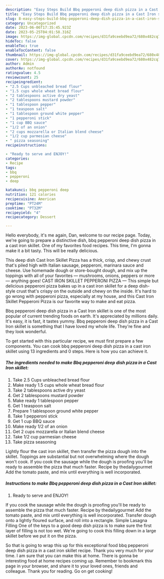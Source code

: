 ```yaml
---
description: "Easy Steps Build Bbq pepperoni deep dish pizza in a Cast Iron skillet the Delicious"
title: "Easy Steps Build Bbq pepperoni deep dish pizza in a Cast Iron skillet the Delicious"
slug: 8-easy-steps-build-bbq-pepperoni-deep-dish-pizza-in-a-cast-iron-skillet-the-delicious
category: Uncategorized
date: 2023-06-06T17:35:45.923Z
date: 2023-05-25T04:01:58.316Z
image: https://img-global.cpcdn.com/recipes/d31fa9ceebd9ea72/680x482cq70/bbq-pepperoni-deep-dish-pizza-in-a-cast-iron-skillet-recipe-main-photo.jpg
hideToc: false
enableToc: true
enableTocContent: false
thumbnail: https://img-global.cpcdn.com/recipes/d31fa9ceebd9ea72/680x482cq70/bbq-pepperoni-deep-dish-pizza-in-a-cast-iron-skillet-recipe-main-photo.jpg
cover: https://img-global.cpcdn.com/recipes/d31fa9ceebd9ea72/680x482cq70/bbq-pepperoni-deep-dish-pizza-in-a-cast-iron-skillet-recipe-main-photo.jpg
author: Admin
authorAv: notfound
ratingvalue: 4.5
reviewcount: 25
recipeingredient:
- "2.5 Cups unbleached bread flour"
- "1.5 cups whole wheat bread flour"
- "2 tablespoons active dry yeast"
- "2 tablespoons mustard powder"
- "1 tablespoon pepper"
- "1 teaspoon salt"
- "1 tablespoon ground white pepper"
- "1 pepperoni stick"
- "1 cup BBQ sauce"
- "1/2 of an onion"
- "2 cups mozzarella or Italian blend cheese"
- "1/2 cup parmesian cheese"
- " pizza seasoning"
recipeinstructions:

- "Ready to serve and ENJOY!"
categories:
- Recipe
tags:
- bbq
- pepperoni
- deep

katakunci: bbq pepperoni deep 
nutrition: 121 calories
recipecuisine: American
preptime: "PT24M"
cooktime: "PT32M"
recipeyield: "4"
recipecategory: Dessert

---
```



Hello everybody, it's me again, Dan, welcome to our recipe page. Today, we're going to prepare a distinctive dish, bbq pepperoni deep dish pizza in a cast iron skillet. One of my favorites food recipes. This time, I'm gonna make it a bit tasty. This will be really delicious.

This deep dish Cast Iron Skillet Pizza has a thick, crisp, and chewy crust that&#39;s piled high with Italian sausage, pepperoni, marinara sauce and cheese. Use homemade dough or store-bought dough, and mix up the toppings with all of your favorites — mushrooms, onions, peppers or more — anything goes! CAST IRON SKILLET PEPPERONI PIZZA — This simple but delicious pepperoni pizza bakes up in a cast iron skillet for a deep dish-style crust that&#39;s crispy on the outside and chewy on the inside. It&#39;s hard to go wrong with pepperoni pizza, especially at my house, and this Cast Iron Skillet Pepperoni Pizza is our favorite way to make and eat pizza.

Bbq pepperoni deep dish pizza in a Cast Iron skillet is one of the most popular of current trending foods on earth. It's appreciated by millions daily. It's easy, it is fast, it tastes yummy. Bbq pepperoni deep dish pizza in a Cast Iron skillet is something that I have loved my whole life. They're fine and they look wonderful.


To get started with this particular recipe, we must first prepare a few components. You can cook bbq pepperoni deep dish pizza in a cast iron skillet using 13 ingredients and 0 steps. Here is how you can achieve it.

<!--inarticleads1-->

##### The ingredients needed to make Bbq pepperoni deep dish pizza in a Cast Iron skillet:

1. Take 2.5 Cups unbleached bread flour
1. Make ready 1.5 cups whole wheat bread flour
1. Take 2 tablespoons active dry yeast
1. Get 2 tablespoons mustard powder
1. Make ready 1 tablespoon pepper
1. Get 1 teaspoon salt
1. Prepare 1 tablespoon ground white pepper
1. Take 1 pepperoni stick
1. Get 1 cup BBQ sauce
1. Make ready 1/2 of an onion
1. Get 2 cups mozzarella or Italian blend cheese
1. Take 1/2 cup parmesian cheese
1. Take  pizza seasoning


Lightly flour the cast iron skillet, then transfer the pizza dough into the skillet. Toppings are substantial but not overwhelming where the dough won&#39;t cook. If you cook the sausage while the dough is proofing you&#39;ll be ready to assemble the pizza that much faster. Recipe by thedailygourmet Add the tomato paste, and mix until everything is well incorporated. 

<!--inarticleads2-->

##### Instructions to make Bbq pepperoni deep dish pizza in a Cast Iron skillet:


1. Ready to serve and ENJOY!

If you cook the sausage while the dough is proofing you&#39;ll be ready to assemble the pizza that much faster. Recipe by thedailygourmet Add the tomato paste, and mix until everything is well incorporated. Transfer dough onto a lightly floured surface, and roll into a rectangle. Simple Lasagna Filling One of the keys to a good deep dish pizza is to make sure the first layer of filling is not too wet. We&#39;re going to cook this filling down in a large skillet before we put it on the pizza. 

So that is going to wrap this up for this exceptional food bbq pepperoni deep dish pizza in a cast iron skillet recipe. Thank you very much for your time. I am sure that you can make this at home. There is gonna be interesting food at home recipes coming up. Remember to bookmark this page in your browser, and share it to your loved ones, friends and colleague. Thank you for reading. Go on get cooking!
